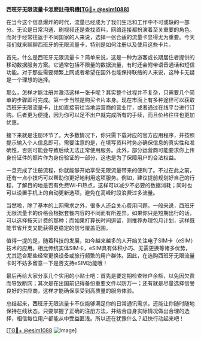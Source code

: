 **西班牙无限流量卡怎麽註冊飛機[[TG💪+ @esim1088](https://t.me/s/esim1088)]**

在当今这个信息爆炸的时代，流量已经成为了我们生活和工作中不可或缺的一部分。无论是日常沟通、刷视频还是查找资料，网络连接都扮演着至关重要的角色。而对于经常往返于不同国家的人来说，选择一张合适的流量卡显得尤为重要。今天我们就来聊聊西班牙的无限流量卡，特别是如何注册以及使用这些卡片。

首先，什么是西班牙无限流量卡？简单来说，这是一种为游客或长期居住者提供的移动数据服务方案。它通常包括不限量的数据流量，有时还会附带语音通话和短信功能。对于那些需要频繁上网或者希望在国外也能保持联络的人来说，这种卡无疑是一个理想的选择。

那么，怎样才能注册并激活这样一张卡呢？其实整个过程并不复杂，只需要几个简单的步骤即可完成。第一步当然是购买卡片本身。现在市面上有多种途径可以获取西班牙无限流量卡，比如直接前往当地运营商的营业厅，或者通过在线平台进行订购。后者更为便捷，因为你可以足不出户就完成所有的手续，而且价格往往也更加优惠。

接下来就是注册环节了。大多数情况下，你只需下载对应的官方应用程序，并按照提示输入个人信息即可。需要注意的是，在填写资料时务必确保信息的真实性和准确性，否则可能会导致后续无法正常使用服务。此外，部分运营商可能要求你上传身份证件的照片作为身份验证的一部分，这也是为了保障用户的合法权益。

一旦完成了注册流程，你就能够开始享受无限流量带来的便利了。不过在此之前，还有一点小技巧可以帮助你更好地利用这项服务。例如，建议提前规划好自己的行程，了解目的地是否有免费Wi-Fi热点，这样可以减少不必要的数据消耗；同时也可以设置手机上的自动更新选项，避免在高峰时段浪费过多流量。

当然啦，除了基本的上网需求之外，很多人还会关心费用问题。一般来说，西班牙无限流量卡的价格会根据套餐内容的不同而有所差异。如果你只是短期出行的话，可以选择按天计费的那种；而如果打算长时间逗留，则推荐办理包月计划，这样既能节省开支又能获得更稳定的信号覆盖范围。

值得一提的是，随着科技的发展，如今越来越多的人开始关注电子SIM卡（eSIM）技术的应用。相比传统实体SIM卡，eSIM具有体积小巧、无需更换等诸多优势，尤其适合那些经常更换设备或旅行频繁的用户群体。因此，在选购西班牙无限流量卡时不妨多留意一下是否支持eSIM功能哦！

最后再给大家分享几个实用的小贴士吧：首先是要定期检查账户余额，以免因欠费而导致断网；其次是在出国前记得备份重要文件以防万一；还有就是尽量选择信誉良好的供应商，这样才能确保享受到高质量的服务体验。

总结起来，西班牙无限流量卡不仅能够满足你的日常通讯需求，还能让你随时随地保持在线状态。只要掌握了正确的注册方法，并结合自身实际情况做出合理的选择，相信每位用户都能从中受益匪浅。所以还在犹豫什么？赶快行动起来吧！

[[TG💪+ @esim1088](https://t.me/s/esim1088) ![Image](https://i.postimg.cc/4NQfJmqS/Snipaste-2025-05-13-00-14-12.png)]